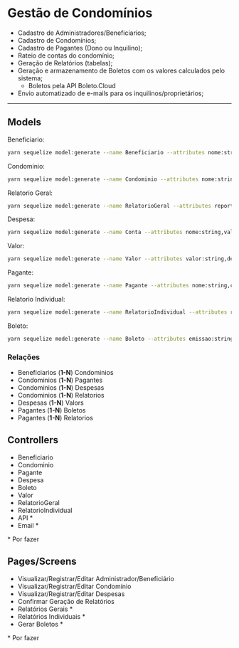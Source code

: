 # Gestão de Condomínios

- Cadastro de Administradores/Beneficiarios;
- Cadastro de Condomínios;
- Cadastro de Pagantes (Dono ou Inquilino);
- Rateio de contas do condomínio;
- Geração de Relatórios (tabelas);
- Geração e armazenamento de Boletos com os valores calculados pelo sistema;
  - Boletos pela API Boleto.Cloud
- Envio automatizado de e-mails para os inquilinos/proprietários;

---

## Models

Beneficiario:

```bash
yarn sequelize model:generate --name Beneficiario --attributes nome:string,cprf:string,token_acesso:string,token_conta:string,cep:string,uf:string,localidade:string,bairro:string,logradouro:string,numero:string,complemento:string
```

Condominio:

```bash
yarn sequelize model:generate --name Condominio --attributes nome:string,cep:string,uf:string,localidade:string,bairro:string,logradouro:string,numero:string,beneficiarioId:integer
```

Relatorio Geral:

```bash
yarn sequelize model:generate --name RelatorioGeral --attributes report:string,condominioId:integer
```

Despesa:

```bash
yarn sequelize model:generate --name Conta --attributes nome:string,valor:string,rateioAutomatico:boolean,permanente:boolean,condominioId:integer
```

Valor:

```bash
yarn sequelize model:generate --name Valor --attributes valor:string,despesaId:integer,paganteId:integer
```

Pagante:

```bash
yarn sequelize model:generate --name Pagante --attributes nome:string,cprf:string,complemento:string,fracao:string,condominioId:integer
```

Relatorio Individual:

```bash
yarn sequelize model:generate --name RelatorioIndividual --attributes report:string,paganteId:integer
```

Boleto:

```bash
yarn sequelize model:generate --name Boleto --attributes emissao:string,vencimento:string,documento:string,numero:string,titulo:string,valor:string,paganteId:integer
```

### Relações

- Beneficiarios (**1-N**) Condominios
- Condominios (**1-N**) Pagantes
- Condominios (**1-N**) Despesas
- Condominios (**1-N**) Relatorios
- Despesas (**1-N**) Valors
- Pagantes (**1-N**) Boletos
- Pagantes (**1-N**) Relatorios

## Controllers

- Beneficiario
- Condominio
- Pagante
- Despesa
- Boleto
- Valor
- RelatorioGeral
- RelatorioIndividual
- API \*
- Email \*

\* Por fazer

## Pages/Screens

- Visualizar/Registrar/Editar Administrador/Beneficiário
- Visualizar/Registrar/Editar Condomínio
- Visualizar/Registrar/Editar Despesas
- Confirmar Geração de Relatórios
- Relatórios Gerais \*
- Relatórios Individuais \*
- Gerar Boletos \*

\* Por fazer
